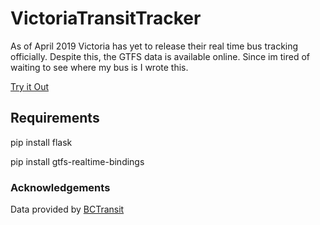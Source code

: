 # VictoriaTransitTracker

As of April 2019 Victoria has yet to release their real time bus tracking officially.  Despite this, the GTFS data is available online.
Since im tired of waiting to see where my bus is I wrote this.

[Try it Out](https://whispering-atoll-97122.herokuapp.com/)

## Requirements

pip install flask

pip install gtfs-realtime-bindings

### Acknowledgements
Data provided by [BCTransit](https://www.bctransit.com/)
